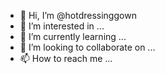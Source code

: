 - 👋 Hi, I’m @hotdressinggown
- 👀 I’m interested in ...
- 🌱 I’m currently learning ...
- 💞️ I’m looking to collaborate on ...
- 📫 How to reach me ...

<!---
hotdressinggown/hotdressinggown is a ✨ special ✨ repository because its `README.md` (this file) appears on your GitHub profile.
You can click the Preview link to take a look at your changes.
--->
